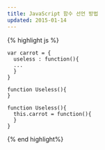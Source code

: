 ```yaml
---
title: JavaScript 함수 선언 방법
updated: 2015-01-14
---
```


{% highlight js %}
```
var carrot = {
  useless : function(){
  ...
  }
}
```

```
function Useless(){
}
```

```
function Useless(){
  this.carrot = function(){
  }
}
```
{% end highlight%}
